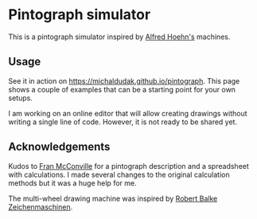 # Pintograph simulator

This is a pintograph simulator inspired by [Alfred Hoehn's](https://www.youtube.com/user/alfredhoehn) machines.

## Usage

See it in action on <https://michaldudak.github.io/pintograph>. This page shows a couple of examples that can be a starting point for your own setups.

I am working on an online editor that will allow creating drawings without writing a single line of code. However, it is not ready to be shared yet.

## Acknowledgements

Kudos to [Fran McConville](http://www.fxmtech.com/harmonog.html) for a pintograph description and a spreadsheet with calculations. I made several changes to the original calculation methods but it was a huge help for me.

The multi-wheel drawing machine was inspired by [Robert Balke Zeichenmaschinen](https://www.facebook.com/balke.zeichenmaschinen).

